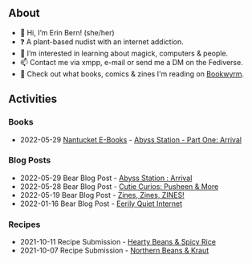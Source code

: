 ## About

- 👋 Hi, I’m Erin Bern! (she/her)
- ❓ A plant-based nudist with an internet addiction.
- 👀 I’m interested in learning about magick, computers & people.
- 📫 Contact me via xmpp, e-mail or send me a DM on the Fediverse.
- 📖 Check out what books, comics & zines I'm reading on [Bookwyrm](https://bookwyrm.social/user/erinbern).

## Activities
### Books
- 2022-05-29 [Nantucket E-Books](https://nantucketebooks.com/) - [Abyss Station - Part One: Arrival](https://nantucketebooks.com/ebooks/erinbern/abyss-station/) 
### Blog Posts
- 2022-05-29 Bear Blog Post - [Abyss Station : Arrival](https://erinbern.com/abyss-station-one/)
- 2022-05-28 Bear Blog Post - [Cutie Curios: Pusheen & More](https://erinbern.com/cutie-curios/)
- 2022-05-19 Bear Blog Post - [Zines, Zines, ZINES!](https://erinbern.com/zines/)
- 2022-01-16 Bear Blog Post - [Eerily Quiet Internet](https://erinbern.bearblog.dev/eerily-quiet-internet/)
### Recipes
- 2021-10-11 Recipe Submission - [Hearty Beans & Spicy Rice](https://just-the.recipes/2021/10/11/bean-spicyrice)
- 2021-10-07 Recipe Submission - [Northern Beans & Kraut](https://just-the.recipes/2021/10/07/northern-beans)

<!---
erinbern/erinbern is a ✨ special ✨ repository because its `README.md` (this file) appears on your GitHub profile.
You can click the Preview link to take a look at your changes.
--->
